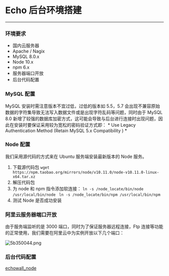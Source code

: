 # Echo 后台环境搭建

- - - -

### 环境要求

* 国内云服务器
* Apache / Nagix
* MySQL 8.0.x
* Node 10.x
* npm 6.x
* 服务器端口开放
* 后台代码配置

### MySQL 配置

MySQL 安装时需注意版本不宜过低，过低的版本如 5.5，5.7 会出现不兼容原始数据的字符集导致无法写入数据文件或是出现字符乱码等问题，同时由于 MySQL 8.0 新增了较强的数据库加密方式，这可能会导致与后台进行连接时出现问题，因此在安装时要保证采用较为宽松的密码验证方式即： * Use Legacy  Authentication Method (Retain MySQL 5.x Compatibility ) *

### Node 配置

我们采用源代码的方式来在 Ubuntu 服务端安装最新版本的 Node 服务。
1. 下载源代码包 ` wget https://npm.taobao.org/mirrors/node/v10.11.0/node-v10.11.0-linux-x64.tar.xz `
2. 解压代码包
3. 为 node 和 npm 指令添加软连接：
`ln -s /node_locate/bin/node /usr/local/bin/node `
`ln -s /node_locate/bin/npm /usr/local/bin/npm `
4. 测试 Node 是否成功安装

### 阿里云服务器端口开放

由于服务端监听的是 3000 端口，同时为了保证服务器远程连接，Ftp 连接等功能的正常使用，我们需要在阿里云中为实例开放以下几个端口：

![5b350044.png](http://wx2.sinaimg.cn/mw690/0060lm7Tly1fw2edc40x2j30wq0ewgo1.jpg
)

### 后台代码配置

[echowall_node](https://github.com/REDMedis/EchoWall-DMU/blob/master/echowall/echowall_node.md)

